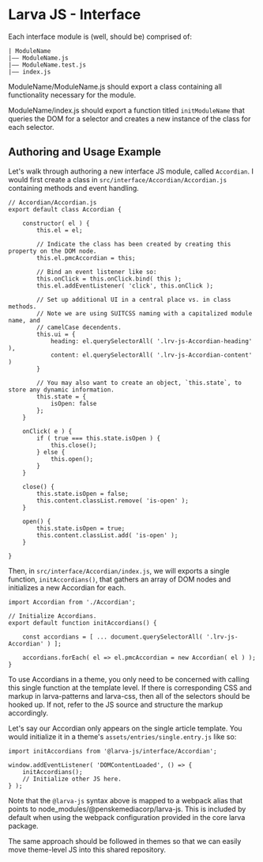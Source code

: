 # Larva JS - Interface

Each interface module is (well, should be) comprised of:

```
| ModuleName
|–– ModuleName.js
|–– ModuleName.test.js
|–– index.js
```

ModuleName/ModuleName.js should export a class containing all functionality necessary for the module. 

ModuleName/index.js should export a function titled `initModuleName` that queries the DOM for a selector and creates a new instance of the class for each selector. 

## Authoring and Usage Example

Let's walk through authoring a new interface JS module, called `Accordian`. I would first create a class in `src/interface/Accordian/Accordian.js` containing methods and event handling. 

```
// Accordian/Accordian.js
export default class Accordian {

	constructor( el ) {
		this.el = el;

		// Indicate the class has been created by creating this property on the DOM node.
		this.el.pmcAccordian = this;

		// Bind an event listener like so:
		this.onClick = this.onClick.bind( this );
		this.el.addEventListener( 'click', this.onClick );

		// Set up additional UI in a central place vs. in class methods.
		// Note we are using SUITCSS naming with a capitalized module name, and
		// camelCase decendents.
		this.ui = {
			heading: el.querySelectorAll( '.lrv-js-Accordian-heading' ),
			content: el.querySelectorAll( '.lrv-js-Accordian-content' )
		}
		
		// You may also want to create an object, `this.state`, to store any dynamic information.
		this.state = {
			isOpen: false
		};
	}

	onClick( e ) {
		if ( true === this.state.isOpen ) {
			this.close();
		} else {
			this.open();
		}
	}

	close() {
		this.state.isOpen = false;
		this.content.classList.remove( 'is-open' );
	}

	open() {
		this.state.isOpen = true;
		this.content.classList.add( 'is-open' );
	}

}
```

Then, in `src/interface/Accordian/index.js`, we will exports a single function, `initAccordians()`, that gathers an array of DOM nodes and initializes a new Accordian for each.

```
import Accordian from './Accordian';

// Initialize Accordians.
export default function initAccordians() {

	const accordians = [ ... document.querySelectorAll( '.lrv-js-Accordian' ) ];

	accordians.forEach( el => el.pmcAccordian = new Accordian( el ) );
}
```

To use Accordians in a theme, you only need to be concerned with calling this single function at the template level. If there is corresponding CSS and markup in larva-patterns and larva-css, then all of the selectors should be hooked up. If not, refer to the JS source and structure the markup accordingly. 

Let's say our Accordian only appears on the single article template. You would initialize it in a theme's `assets/entries/single.entry.js` like so:

```
import initAccordians from '@larva-js/interface/Accordian';

window.addEventListener( 'DOMContentLoaded', () => {
	initAccordians();
	// Initialize other JS here.
} );
```

Note that the `@larva-js` syntax above is mapped to a webpack alias that points to node_modules/@penskemediacorp/larva-js. This is included by default when using the webpack configuration provided in the core larva package.

The same approach should be followed in themes so that we can easily move theme-level JS into this shared repository.